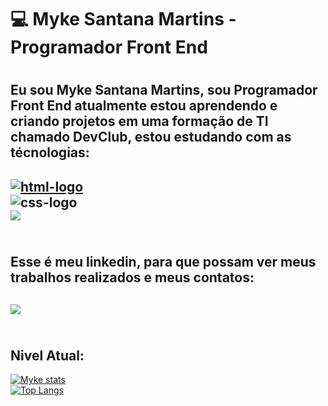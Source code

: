 <h1>💻 Myke Santana Martins - Programador Front End<h1/>
<h2>Eu sou Myke Santana Martins, sou Programador Front End atualmente estou aprendendo e criando projetos em uma formação de TI chamado DevClub, estou estudando com as técnologias:<h2/>
<a href="https://google.com"><img src="https://img.shields.io/badge/HTML5-E34F26?style=for-the-badge&logo=html5&logoColor=white" alt="html-logo" /></a>
  <br>
<img src="https://img.shields.io/badge/CSS3-1572B6?style=for-the-badge&logo=css3&logoColor=white" alt="css-logo" />
  <br>
<img src="https://img.shields.io/badge/JavaScript-F7DF1E?style=for-the-badge&logo=JavaScript&logoColor=white"/>
  <br/>
  <br/>

<h2>Esse é meu linkedin, para que possam ver meus trabalhos realizados e meus contatos:<h2/>
<img src="https://img.shields.io/badge/LinkedIn-0077B5?style=for-the-badge&logo=linkedin&logoColor=white"/>
<br/>
<br/>

<h2>Nivel Atual:</h2>

[![Myke stats](https://github-readme-stats.vercel.app/api?username=msm1996)](https://github.com/anuraghazra/github-readme-stats)
<br/>
[![Top Langs](https://github-readme-stats.vercel.app/api/top-langs/?username=msm1996)](https://github.com/anuraghazra/github-readme-stats)

